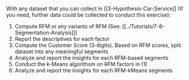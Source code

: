 With any dataset that you can collect in [[3-Hypothesis-Car-Service]] (If you need, further data could be collected to conduct this exercise):

1. Compute RFM or any variants of RFM (See: [[../Tutorials/7-8-Segmentation-Analysis]])
2. Report the descriptives for each factor
3. Compute the Customer Score (3-digits). Based on RFM scores, split dataset into any meaningful segments
4. Analyze and report the insights for each RFM-based segments
5. Conduct the k-Means algorithsm on RFM factors in (1)
6. Analyze and report the insights for each RFM-kMeans segments